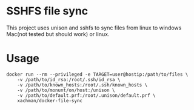 # SSHFS file sync

This project uses unison and sshfs to sync files from linux to windows Mac(not tested but should work) or linux.  


# Usage

~~~
docker run --rm --privileged -e TARGET=user@hostip:/path/to/files \
    -v /path/to/id_rsa:/root/.ssh/id_rsa \
    -v /path/to/known_hosts:/root/.ssh/known_hosts \
    -v /path/to/monunt/on/host:/unison \
    -v /path/to/default.prf:/root/.unison/default.prf \ 
    xachman/docker-file-sync
~~~